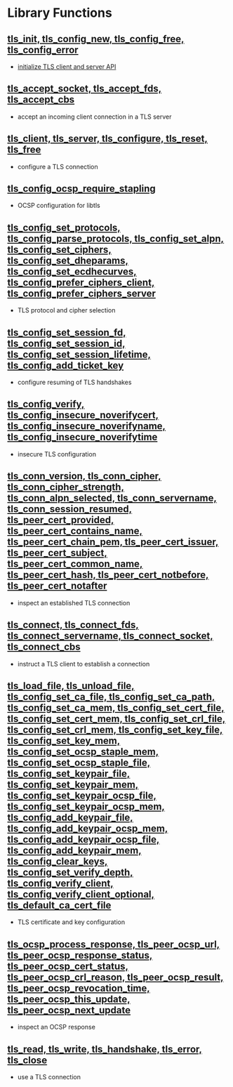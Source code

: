 # Library Functions

## [tls_init, tls_config_new, tls_config_free, tls_config_error](tls_init.html)

* [initialize TLS client and server API](tls_init.md)

## [tls_accept_socket, tls_accept_fds, tls_accept_cbs](tls_accept_socket.html)

* accept an incoming client connection in a TLS server

## [tls_client, tls_server, tls_configure, tls_reset, tls_free](tls_client.html)

* configure a TLS connection

## [tls_config_ocsp_require_stapling](tls_config_ocsp_require_stapling.html)

* OCSP configuration for libtls

## [tls_config_set_protocols, tls_config_parse_protocols, tls_config_set_alpn, tls_config_set_ciphers, tls_config_set_dheparams, tls_config_set_ecdhecurves, tls_config_prefer_ciphers_client, tls_config_prefer_ciphers_server](tls_config_set_protocols.html)

* TLS protocol and cipher selection

## [tls_config_set_session_fd, tls_config_set_session_id, tls_config_set_session_lifetime, tls_config_add_ticket_key](tls_config_set_session_id.html)

* configure resuming of TLS handshakes

## [tls_config_verify, tls_config_insecure_noverifycert, tls_config_insecure_noverifyname, tls_config_insecure_noverifytime](tls_config_verify.html)

* insecure TLS configuration

## [tls_conn_version, tls_conn_cipher, tls_conn_cipher_strength, tls_conn_alpn_selected, tls_conn_servername, tls_conn_session_resumed, tls_peer_cert_provided, tls_peer_cert_contains_name, tls_peer_cert_chain_pem, tls_peer_cert_issuer, tls_peer_cert_subject, tls_peer_cert_common_name, tls_peer_cert_hash, tls_peer_cert_notbefore, tls_peer_cert_notafter](tls_conn_version.html)

* inspect an established TLS connection

## [tls_connect, tls_connect_fds, tls_connect_servername, tls_connect_socket, tls_connect_cbs](tls_connect.html)

* instruct a TLS client to establish a connection

## [tls_load_file, tls_unload_file, tls_config_set_ca_file, tls_config_set_ca_path, tls_config_set_ca_mem, tls_config_set_cert_file, tls_config_set_cert_mem, tls_config_set_crl_file, tls_config_set_crl_mem, tls_config_set_key_file, tls_config_set_key_mem, tls_config_set_ocsp_staple_mem, tls_config_set_ocsp_staple_file, tls_config_set_keypair_file, tls_config_set_keypair_mem, tls_config_set_keypair_ocsp_file, tls_config_set_keypair_ocsp_mem, tls_config_add_keypair_file, tls_config_add_keypair_ocsp_mem, tls_config_add_keypair_ocsp_file, tls_config_add_keypair_mem, tls_config_clear_keys, tls_config_set_verify_depth, tls_config_verify_client, tls_config_verify_client_optional, tls_default_ca_cert_file](tls_load_file.html)

* TLS certificate and key configuration

## [tls_ocsp_process_response, tls_peer_ocsp_url, tls_peer_ocsp_response_status, tls_peer_ocsp_cert_status, tls_peer_ocsp_crl_reason, tls_peer_ocsp_result, tls_peer_ocsp_revocation_time, tls_peer_ocsp_this_update, tls_peer_ocsp_next_update](tls_ocsp_process_response.html)

* inspect an OCSP response

## [tls_read, tls_write, tls_handshake, tls_error, tls_close](tls_read.html)

* use a TLS connection
